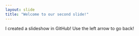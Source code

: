 ```yaml
---
layout: slide
title: "Welcome to our second slide!"
---
```

I created a slideshow in GitHub!
Use the left arrow to go back!
